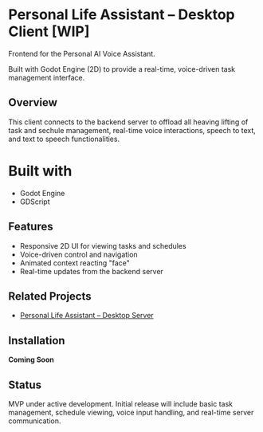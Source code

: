 # Personal Life Assistant – Desktop Client [WIP]

Frontend for the Personal AI Voice Assistant.

Built with Godot Engine (2D) to provide a real-time, voice-driven task management interface.

## Overview

This client connects to the backend server to offload all heaving lifting of task and sechule management, real-time voice interactions, speech to text, and text to speech functionalities. 

# Built with
- Godot Engine
- GDScript

## Features

- Responsive 2D UI for viewing tasks and schedules
- Voice-driven control and navigation
- Animated context reacting "face"
- Real-time updates from the backend server

## Related Projects

- [Personal Life Assistant – Desktop Server](https://github.com/joe-gutman/personal-assistant-desktop-server)

## Installation

**Coming Soon**

## Status

MVP under active development. Initial release will include basic task management, schedule viewing, voice input handling, and real-time server communication.
